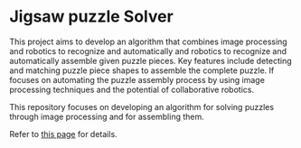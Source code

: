 # Jigsaw puzzle Solver

This project aims to develop an algorithm that combines image processing and robotics to recognize and automatically and robotics to recognize and automatically assemble given puzzle pieces. Key features include detecting and matching puzzle piece shapes to assemble the complete puzzle. If focuses on automating the puzzle assembly process by using image processing techniques and the potential of collaborative robotics.

This repository focuses on developing an algorithm for solving puzzles through image processing and for assembling them. 




Refer to [this page](https://pointed-rambutan-695.notion.site/Jigsaw-puzzle-solving-11dc460b54ea478092ad5f2741967d69?pvs=4, "Mina's Portfolio project page") for details.
